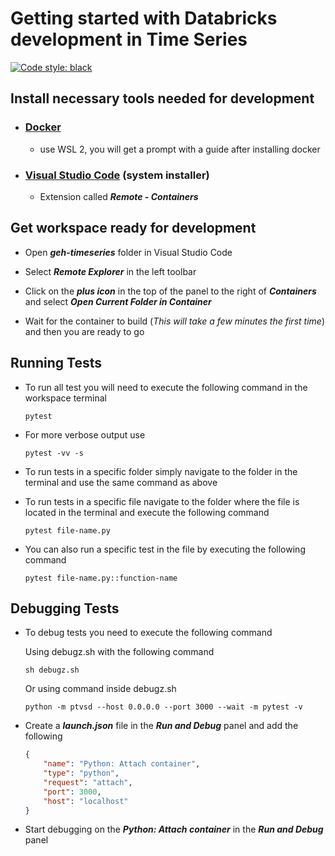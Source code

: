 # Getting started with Databricks development in Time Series

[![Code style: black](https://img.shields.io/badge/code%20style-black-000000.svg)](https://github.com/psf/black)

## Install necessary tools needed for development

- ### [Docker](https://www.docker.com/get-started)

  - use WSL 2, you will get a prompt with a guide after installing docker

- ### [Visual Studio Code](https://code.visualstudio.com/#alt-downloads) (system installer)

  - Extension called ***Remote - Containers***

## Get workspace ready for development

- Open ***geh-timeseries*** folder in Visual Studio Code

- Select ***Remote Explorer*** in the left toolbar

- Click on the ***plus icon*** in the top of the panel to the right of ***Containers*** and select ***Open Current Folder in Container***

- Wait for the container to build (*This will take a few minutes the first time*) and then you are ready to go

## Running Tests

- To run all test you will need to execute the following command in the workspace terminal

    ```text
    pytest
    ```

- For more verbose output use

    ```text
    pytest -vv -s
    ```

- To run tests in a specific folder simply navigate to the folder in the terminal and use the same command as above

- To run tests in a specific file navigate to the folder where the file is located in the terminal and execute the following command

    ```text
    pytest file-name.py
    ```

- You can also run a specific test in the file by executing the following command

    ```text
    pytest file-name.py::function-name
    ```

## Debugging Tests

- To debug tests you need to execute the following command

    Using debugz.sh with the following command

    ````text
    sh debugz.sh
    ````

    Or using command inside debugz.sh

    ```text
    python -m ptvsd --host 0.0.0.0 --port 3000 --wait -m pytest -v
    ```

- Create a ***launch.json*** file in the ***Run and Debug*** panel and add the following

    ```json
    {
        "name": "Python: Attach container",
        "type": "python",
        "request": "attach",
        "port": 3000,
        "host": "localhost"
    }
    ```

- Start debugging on the ***Python: Attach container*** in the ***Run and Debug*** panel
